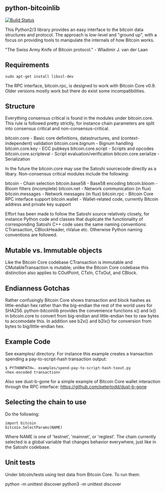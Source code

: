 python-bitcoinlib
-----------------
[![Build Status](https://travis-ci.org/icook/python-bitcoinlib.svg?branch=master)](https://travis-ci.org/icook/python-bitcoinlib)

This Python2/3 library provides an easy interface to the bitcoin data
structures and protocol. The approach is low-level and "ground up", with a
focus on providing tools to manipulate the internals of how Bitcoin works.

"The Swiss Army Knife of Bitcoin protocol." - Wladimir J. van der Laan


Requirements
------------

    sudo apt-get install libssl-dev

The RPC interface, bitcoin.rpc, is designed to work with Bitcoin Core v0.9.
Older versions mostly work but there do exist some incompatibilities.


Structure
---------

Everything consensus critical is found in the modules under bitcoin.core. This
rule is followed pretty strictly, for instance chain parameters are split into
consensus critical and non-consensus-critical.

bitcoin.core            - Basic core definitions, datastructures, and
                          (context-independent) validation
bitcoin.core.bignum     - Bignum handling
bitcoin.core.key        - ECC pubkeys
bitcoin.core.script     - Scripts and opcodes
bitcoin.core.scripteval - Script evaluation/verification
bitcoin.core.serialize  - Serialization

In the future the bitcoin.core may use the Satoshi sourcecode directly as a
libary. Non-consensus critical modules include the following:

bitcoin            - Chain selection
bitcoin.base58     - Base58 encoding
bitcoin.bloom      - Bloom filters (incomplete)
bitcoin.net        - Network communication (in flux)
bitcoin.messages   - Network messages (in flux)
bitcoin.rpc        - Bitcoin Core RPC interface support
bitcoin.wallet     - Wallet-related code, currently Bitcoin address and private
                     key support

Effort has been made to follow the Satoshi source relatively closely, for
instance Python code and classes that duplicate the functionality of
corresponding Satoshi C++ code uses the same naming conventions: CTransaction,
CBlockHeader, nValue etc. Otherwise Python naming conventions are followed.


Mutable vs. Immutable objects
-----------------------------

Like the Bitcoin Core codebase CTransaction is immutable and
CMutableTransaction is mutable; unlike the Bitcoin Core codebase this
distinction also applies to COutPoint, CTxIn, CTxOut, and CBlock.


Endianness Gotchas
------------------

Rather confusingly Bitcoin Core shows transaction and block hashes as
little-endian hex rather than the big-endian the rest of the world uses for
SHA256. python-bitcoinlib provides the convenience functions x() and lx() in
bitcoin.core to convert from big-endian and little-endian hex to raw bytes to
accomodate this. In addition see b2x() and b2lx() for conversion from bytes to
big/little-endian hex.


Example Code
------------

See examples/ directory. For instance this example creates a transaction
spending a pay-to-script-hash transaction output:

    $ PYTHONPATH=. examples/spend-pay-to-script-hash-txout.py
    <hex-encoded transaction>

Also see dust-b-gone for a simple example of Bitcoin Core wallet interaction
through the RPC interface: https://github.com/petertodd/dust-b-gone


Selecting the chain to use
--------------------------

Do the following:

    import bitcoin
    bitcoin.SelectParams(NAME)

Where NAME is one of 'testnet', 'mainnet', or 'regtest'. The chain currently
selected is a global variable that changes behavior everywhere, just like in
the Satoshi codebase.


Unit tests
----------

Under bitcoin/tests using test data from Bitcoin Core. To run them:

python -m unittest discover
python3 -m unittest discover
